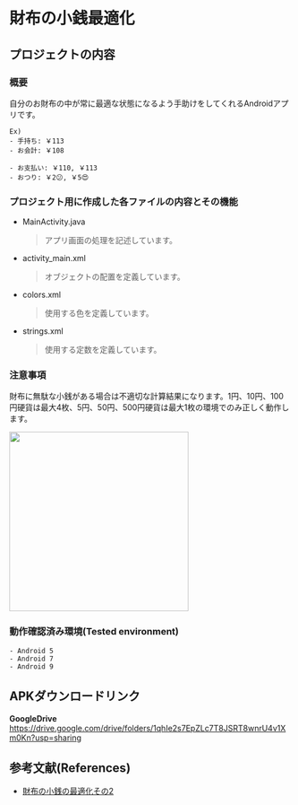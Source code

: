 # 財布の小銭最適化

## プロジェクトの内容

### 概要

自分のお財布の中が常に最適な状態になるよう手助けをしてくれるAndroidアプリです。

```
Ex)
- 手持ち: ￥113
- お会計: ￥108

- お支払い: ￥110, ￥113
- おつり: ￥2😕, ￥5😍
```

### プロジェクト用に作成した各ファイルの内容とその機能

- MainActivity.java
    > アプリ画面の処理を記述しています。


- activity_main.xml
    > オブジェクトの配置を定義しています。


- colors.xml
    > 使用する色を定義しています。


- strings.xml
    > 使用する定数を定義しています。


### 注意事項
財布に無駄な小銭がある場合は不適切な計算結果になります。1円、10円、100円硬貨は最大4枚、5円、50円、500円硬貨は最大1枚の環境でのみ正しく動作します。


<img src="https://user-images.githubusercontent.com/80265368/155042111-cdfb59aa-e97b-41b3-94e2-b3d993fd1e1c.png" width="320px">



### 動作確認済み環境(Tested environment)

    - Android 5
    - Android 7
    - Android 9
 
## APKダウンロードリンク
__GoogleDrive__
https://drive.google.com/drive/folders/1qhIe2s7EpZLc7T8JSRT8wnrU4v1Xm0Kn?usp=sharing

## 参考文献(References)

- [財布の小銭の最適化その2](http://takeno.iee.niit.ac.jp/~shige/math/lecture/misc/data/kozeni2.pdf)
